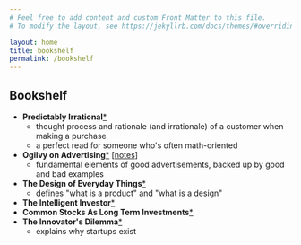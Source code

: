 ```yaml
---
# Feel free to add content and custom Front Matter to this file.
# To modify the layout, see https://jekyllrb.com/docs/themes/#overriding-theme-defaults

layout: home
title: bookshelf
permalink: /bookshelf
---
```


## Bookshelf

- **Predictably Irrational**[*](https://www.bookdepository.com/Predictably-Irrational-Revised-Dr-Dan-Ariely/9780062018205)
  - thought process and rationale (and irrationale) of a customer when making a purchase
  - a perfect read for someone who's often math-oriented
- **Ogilvy on Advertising**[*](https://www.bookdepository.com/Ogilvy-on-Advertising-David-Ogilvy/9781853756153) [[notes](/notes/ogilvy-on-ads)] 
  - fundamental elements of good advertisements, backed up by good and bad examples
- **The Design of Everyday Things**[*](https://www.bookdepository.com/Design-Everyday-Things-Donald-Norman/9780465050659)
  - defines "what is a product" and "what is a design"
- **The Intelligent Investor**[*](https://www.bookdepository.com/Intelligent-Investor-Benjamin-Graham/9780060555665)
- **Common Stocks As Long Term Investments**[*](https://www.bookdepository.com/Common-Stocks-Long-Term-Investments-Edgar-Lawrence-Smith/9781614273325)
- **The Innovator's Dilemma**[*](https://www.bookdepository.com/Innovators-Dilemma-Clayton-M-Christensen/9780062060242)
  - explains why startups exist
